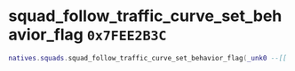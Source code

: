 # squad_follow_traffic_curve_set_behavior_flag `0x7FEE2B3C`

```lua
natives.squads.squad_follow_traffic_curve_set_behavior_flag(_unk0 --[[ number ]], _unk1 --[[ number ]], _unk2 --[[ number ]], _unk3 --[[ number ]])
```